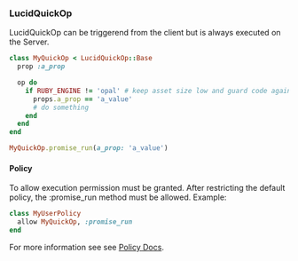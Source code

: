 ### LucidQuickOp

LucidQuickOp can be triggerend from the client but is always executed on the Server.
```ruby
class MyQuickOp < LucidQuickOp::Base
  prop :a_prop

  op do
    if RUBY_ENGINE != 'opal' # keep asset size low and guard code against inclusion in client side assets
      props.a_prop == 'a_value'
      # do something
    end
  end
end

MyQuickOp.promise_run(a_prop: 'a_value')
```
#### Policy

To allow execution permission must be granted. After restricting the default policy, the :promise_run method must be allowed. Example:
```ruby
class MyUserPolicy
  allow MyQuickOp, :promise_run
end
```
For more information see see [Policy Docs](https://github.com/isomorfeus/isomorfeus-project/blob/master/ruby/isomorfeus-policy/README.md).
